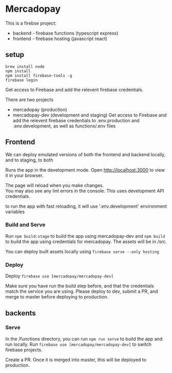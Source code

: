 # Mercadopay

This is a firebse project:

- backend - firebase functions (typescript express)
- frontend - firebase hosting (javascript react)


## setup

    brew install node
    npm install
    npm install firebase-tools -g
    firebase login

Get access to Firebase and add the relevent firebase credentials.

There are two projects 
- mercadopay (production)
- mercadopay-dev (development and staging)
Get access to Firebase and add the relevent firebase credentials to .env.production and .env.development, as well as functions/.env files

## Frontend

We can deploy emulated versions of both the frontend and backend locally, and to staging, to both 

Runs the app in the development mode.
Open [http://localhost:3000](http://localhost:3000) to view it in your browser.

The page will reload when you make changes.\
You may also see any lint errors in the console.
This uses development API credentials.

to run the app with fast reloading, it will use '.env.development' environment variables

### Build and Serve 

Run `npm build:stage` to build the app using mercadopay-dev and `npm build` to build the app using credentials for mercadopay. The assets will be in /src.

You can deploy built assets locally using `firebase serve --only hosting`

### Deploy

Deploy `firebase use [mercadopay/mercadopay-dev]`

Make sure you have run the build step before, and that the credentials match the service you are using. Please deploy to dev, submit a PR, and merge to master before deploying to production.

## backents

### Serve

In the /functions directory, you can run `npm run serve` to build the app and run locally. Run `firebase use [mercadopay/mercadopay-dev]` to switch firebase projects.

Create a PR. Once it is merged into master, this will be deployed to production.
